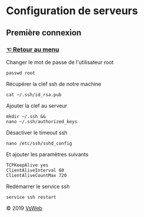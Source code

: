 Configuration de serveurs
==
Première connexion
-
### [&#9756; Retour au menu](../README.md)
Changer le mot de passe de l'utilisateur root
    
    passwd root   
    
Récupérer la clef ssh de notre machine

    cat ~/.ssh/id_rsa.pub
    
Ajouter la clef au serveur

    mkdir ~/.ssh && 
    nano ~/.ssh/authorized_keys
    
Désactiver le timeout ssh

    nano /etc/ssh/sshd_config
    
Et ajouter les paramètres suivants

    TCPKeepAlive yes
    ClientAliveInterval 60
    ClientAliveCountMax 720
    
Redémarrer le service ssh

    service ssh restart
   
&copy; 2019 [VsWeb](https://vsweb.be) 

















